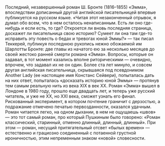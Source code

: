 <!--2017-01-02 10:14:42-->
Последний, незавершенный роман Ш. Бронте (1816–1855) «Эмма», впоследствии дописанный другой английской писательницей впервые публикуется на русском языке.
    «Читая этот незаконченный отрывок, я думал обо всем, что в нем осталось ненаписанным. Есть ли оно где-нибудь и если есть, то где? Откроется ли вновь последняя страница, доскажет ли писательница свою историю? Сумеет ли она там где-то исправить эту повесть о бедах и тревогах юной Эммы?» — так писал Теккерей, публикуя последнюю рукопись нежно обожаемой им Шарлотты Бронте: две главы из начатого ею за несколько месяцев до своей жестоко ранней смерти романа «Эмма». Вопросы, которые он задавал, в тот момент казались вполне риторическими — очевидно, впрочем, что задавал их не он один. Более ста лет минуло, и совсем другая английская писательница, скрывшаяся под псевдонимом Another Lady (ее настоящее имя Констанс Сейвери), попыталась дать на них ответ, попыталась «досказать историю юной Эммы» — протянув тем самым реальную нить из века XIX в век XX.
    Роман «Эмма» вышел в Лондоне в 1980 году, прошло еще двадцать лет, и теперь уже русский читатель, и уже не XX, но XXI века, сможет узнать его финал. Рискованный эксперимент, в котором почтение граничит с дерзостью, а подражание отмечено печатью первозданности, оказался удачным. Роман читается легко, на одном дыхании, в нем не ощущаешь «швов» — это тот самый роман, про который Пушкиным было говорено: «Роман классический, старинный, отменно длинный, длинный, длинный». При этом — роман, несущий притягательный отсвет «былых времен» — естественно и грациозно соединенный с потаенной грустной ироничностью, этим непременным знаком «новой» словесности.
